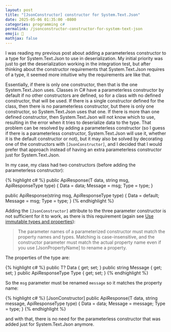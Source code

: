 ```yaml
---
layout: post
title: "[JsonConstructor] constructor for System.Text.Json"
date: 2025-05-06 01:35:00 -0800
categories: programming c#
permalink: /jsonconstructor-constructor-for-system-text-json
emoji: 🖤
mathjax: false
---
```


I was reading my previous post about adding a parameterless constructor to a type for System.Text.Json to use in deserialization. My initial priority was just to get the deserialization working in the integration test, but after thinking about the constructor requirements that System.Text.Json requires of a type, it seemed more intuitive why the requirements are like that.

Essentially, if there is only one constructor, then that is the one System.Text.Json uses. Classes in C# have a parameterless constructor by default if no other constructors are defined, so for a class with no defined constructor, that will be used. If there is a single constructor defined for the class, then there is no parameterless constructor, but there is only one constructor, so System.Text.Json uses that one. If there is more than one defined constructor, then System.Text.Json will not know which to use, resulting in the error when it tries to deserialize data to the type. That problem can be resolved by adding a parameterless constructor (so I guess if there is a parameterless constructor, System.Text.Json will use it, whether it is the default constructor or not), but it may also be solved by decorating one of the constructors with `[JsonConstructor]`, and I decided that I would prefer that approach instead of having an extra parameterless constructor just for System.Text.Json.

In my case, my class had two constructors (before adding the parameterless constructor):

{% highlight c# %}
public ApiResponse(T data, string msg, ApiResponseType type)
{
    Data = data;
    Message = msg;
    Type = type;
}

public ApiResponse(string msg, ApiResponseType type)
{
    Data = default;
    Message = msg;
    Type = type;
}
{% endhighlight %}

Adding the `[JsonConstructor]` attribute to the three parameter constructor is not sufficient for it to work, as there is this requirement (again see [Use immutable types and properties](https://learn.microsoft.com/en-us/dotnet/standard/serialization/system-text-json/immutability)):

> The parameter names of a parameterized constructor must match the property names and types. Matching is case-insensitive, and the constructor parameter must match the actual property name even if you use [JsonPropertyName] to rename a property.

The properties of the type are:

{% highlight c# %}
public T? Data { get; set; }
public string Message { get; set; }
public ApiResponseType Type { get; set; }
{% endhighlight %}

So the `msg` parameter must be renamed `message` so it matches the property name:

{% highlight c# %}
[JsonConstructor]
public ApiResponse(T data, string message, ApiResponseType type)
{
    Data = data;
    Message = message;
    Type = type;
}
{% endhighlight %}

and with that, there is no need for the parameterless constructor that was added just for System.Text.Json anymore.